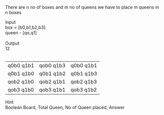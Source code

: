 
There are n no of boxes and m no of queens
we have to place m queens in n boxes

Input<br>
box = [b0,b1,b2,b3]<br>
queen - [qo,q1]<br>
<br>
Output<br>
12<br>
<br>
<table style="width:100%">
  <tr>
    <td>q0b0 q1b1</td>
    <td>qob0 q1b3</td>
    <td>q0b0 q1b1</td>
  </tr>
  <tr>
    <td>q0b1 q1b0</td>
    <td>q0b1 q1b2</td>
    <td>q0b1 q1b3</td>
  </tr>
<tr>
    <td>qob2 q1b0</td>
    <td>qob2 q1b1</td>
    <td>qob2 q1b3</td>
  </tr>
<tr>
    <td>qob3 q1b0</td>
    <td>qob3 q1b1</td>
    <td>qob3 q1b2</td>
  </tr>
</table>


Hint<br>
Boolean Board, 
Total Queen, 
No of Queen placed, 
Answer





